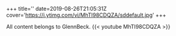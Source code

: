 +++
title=''
date=2019-08-26T21:05:31Z
cover='https://i.ytimg.com/vi/MhTI98CDQZA/sddefault.jpg'
+++

All content belongs to GlennBeck.
{{< youtube MhTI98CDQZA >}}
